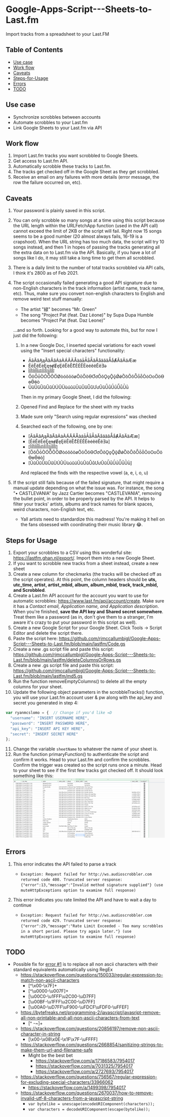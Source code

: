 # Google-Apps-Script---Sheets-to-Last.fm
Import tracks from a spreadsheet to your Last.FM

## Table of Contents
- [Use case](#Use-case)
- [Work flow](#Work-flow)
- [Caveats](#Caveats)
- [Steps-for-Usage](#Steps-for-Usage)
- [Errors](#Errors)
- [TODO](#TODO)

## Use case

* Synchronize scrobbles between accounts
* Automate scrobbles to your Last.fm
* Link Google Sheets to your Last.fm via API

## Work flow
1. Import Last.fm tracks you want scrobbled to Google Sheets.
2. Get access to Last.fm API.
3. Automatically scrobble these tracks to Last.fm.
4. The tracks get checked off in the Google Sheet as they get scrobbled.
5. Receive an email on any failures with more details (error message, the row the failure occurred on, etc).

## Caveats

1. Your password is plainly saved in this script.
2. You can only scrobble so many songs at a time using this script because the URL length within the URLFetchApp function (used in the API call) cannot exceed the limit of 2KB or the script will fail. Right now 15 songs seems to be a good number (20 almost always fails, 16-19 is a crapshoot). When the URL string has too much data, the script will try 10 songs instead, and then 1 in hopes of passing the tracks generating all the extra data on to Last.fm via the API. Basically, if you have a lot of songs like I do, it may still take a long time to get them all scrobbled.
3. There is a daily limit to the number of total tracks scrobbled via API calls, I think it's 2800 as of Feb 2021.
4. The script occasionally failed generating a good API signature due to non-English characters in the track information (artist name, track name, etc). Thus, make sure you convert non-english characters to English and remove weird text stuff manually:
   * The artist "緑" becomes "Mr. Green"
   * The song "Project Pat (feat. Daz Léone)" by Supa Dupa Humble becomes "Project Pat (feat. Daz Leone)"
   
    ...and so forth. Looking for a good way to automate this, but for now I just did the following:
  
   1. In a new Google Doc, I inserted special variations for each vowel using the "Insert special characters" functionality:

      * ĀāĂăĄąȀȁȂȃȦȧÀÁÃÄÅàáǡǠǟǞǎǍåäãâǺǻȺӐӑӒӓӔӕ
      * ĒēĔĕĖėĘęɘɇɆȩȨȇȆȅȄƐͤÈÉÊËèéêëĚěƎǝ
      * ĨĩȈȉÌÍÎÏìíîïĪīĬĭĮįǏǐȊȋ
      * ŐőȰȱÒÓÔÕÖØòóôõöøŌōŎŏƟƠơǑǒǪǫǬǭǾǿȌȍȎȏȪȫȭȮȯОоӦӧӨөӪӫò
      * ŨũŰűȔȕȖȗÙÚÛÜùúûüŪūŬŭŮůƯưǓǔǕǖǗǘǙǚǛǜ

      Then in my primary Google Sheet, I did the following:

   1. Opened Find and Replace for the sheet with my tracks
   2. Made sure only "Search using regular expressions" was checked
   3. Searched each of the following, one by one:

       * [ĀāĂăĄąȀȁȂȃȦȧÀÁÃÄÅàáǡǠǟǞǎǍåäãâǺǻȺӐӑӒӓӔӕ]
       * [ĒēĔĕĖėĘęɘɇɆȩȨȇȆȅȄƐͤÈÉÊËèéêëĚěƎǝ]
       * [ĨĩȈȉÌÍÎÏìíîïĪīĬĭĮįǏǐȊȋ]
       * [ŐőȰȱÒÓÔÕÖØòóôõöøŌōŎŏƟƠơǑǒǪǫǬǭǾǿȌȍȎȏȪȫȭȮȯОоӦӧӨөӪӫò]
       * [ŨũŰűȔȕȖȗÙÚÛÜùúûüŪūŬŭŮůƯưǓǔǕǖǗǘǙǚǛǜ]

        And replaced the finds with the respective vowel (a, e, i, o, u)

4. If the script still fails because of the failed signature, that might require a manual update depending on what the issue was. For instance, the song "• CASTLEVANIA" by Jazz Cartier becomes "CASTLEVANIA", removing the bullet point, in order to be properly parsed by the API. It helps to filter your tracks' artists, albums and track names for blank spaces, weird characters, non-English text, etc. 

      * Yall artists need to standardize this madness! You're making it hell on the fans obsessed with coordinating their music library 😂.

## Steps for Usage
1. Export your scrobbles to a CSV using this wonderful site: https://lastfm.ghan.nl/export/. Import them into a new Google Sheet.
2. If you want to scrobble new tracks from a sheet instead, create a new sheet 
3. Create a new column for checkmarks (the tracks will be checked off as the script operates). At this point, the column headers should be **uts, utc_time, artist, artist_mbid, album, album_mbid, track, track_mbid, and Scrobbled**.
4. Create a Last.fm API account for the account you want to use for automatic scrobbles: https://www.last.fm/api/account/create. Make sure it has a _Contact email, Application name, and Application description_. When you're finished, **save the API key and Shared secret somewhere**. Treat them like a password (as in, don't give them to a stranger, I'm aware it's crazy to put your password in this script as well). 
5. Create a new Google Script for your Google Sheet. Click Tools -> Script Editor and delete the script there. 
6. Paste the script here: https://github.com/rjmccallumbigl/Google-Apps-Script---Sheets-to-Last.fm/blob/main/lastfm/Code.gs
7. Create a new .gs script file and paste this script: https://github.com/rjmccallumbigl/Google-Apps-Script---Sheets-to-Last.fm/blob/main/lastfm/deleteColumnsOrRows.gs
8. Create a new .gs script file and paste this script: https://github.com/rjmccallumbigl/Google-Apps-Script---Sheets-to-Last.fm/blob/main/lastfm/md5.gs
9. Run the function removeEmptyColumns() to delete all the empty columns for your sheet.
10. Update the following object parameters in the scrobbleTracks() function, you will use your Last.fm account user & pw along with the api_key and secret you generated in step 4:
  ```javascript
  var ryanmcslomo = {  // Change if you'd like =D
    "username": "INSERT USERNAME HERE",
    "password": "INSERT PASSWORD HERE",
    "api_key": "INSERT API KEY HERE",
    "secret": "INSERT SECRET HERE"
  };
  ```
11. Change the variable `sheetName` to whatever the name of your sheet is. 
12. Run the function primaryFunction() to authenticate the script and confirm it works. Head to your Last.fm and confirm the scrobbles. Confirm the trigger was created so the script runs once a minute. Head to your sheet to see if the first few tracks got checked off. It should look something like this: 
![screenshot of my sheet](https://raw.githubusercontent.com/rjmccallumbigl/Google-Apps-Script---Sheets-to-Last.fm/main/screenshot.png)

## Errors

1. This error indicates the API failed to parse a track
    * `Exception: Request failed for http://ws.audioscrobbler.com returned code 400. Truncated server response: {"error":13,"message":"Invalid method signature supplied"} (use muteHttpExceptions option to examine full response)`

2. This error indicates you rate limited the API and have to wait a day to continue
      * `Exception: Request failed for http://ws.audioscrobbler.com returned code 429. Truncated server response: {"error":29,"message":"Rate Limit Exceeded - Too many scrobbles in a short period. Please try again later."} (use muteHttpExceptions option to examine full response)`

## TODO

  * Possible fix for [error #1](#Errors) is to replace all non ascii characters with their standard equivalents automatically using RegEx
    - https://stackoverflow.com/questions/150033/regular-expression-to-match-non-ascii-characters
      - [^\x00-\x7F]+
      - [^\u0000-\u007F]+
      - [\u00C0-\u1FFF\u2C00-\uD7FF]
      - [\u00BF-\u1FFF\u2C00-\uD7FF]
      - [\u00A0-\uD7FF\uF900-\uFDCF\uFDF0-\uFFEF]
    - https://bytefreaks.net/programming-2/javascript/javasript-remove-all-non-printable-and-all-non-ascii-characters-from-text
      - [^ -~]+
    - https://stackoverflow.com/questions/20856197/remove-non-ascii-character-in-string
      - [\x00-\x08\x0E-\x1F\x7F-\uFFFF]
    - https://stackoverflow.com/questions/2668854/sanitizing-strings-to-make-them-url-and-filename-safe
      - Might be the best bet
        - https://stackoverflow.com/a/17186583/7954017
        - https://stackoverflow.com/a/7031325/7954017
        - https://stackoverflow.com/a/2727693/7954017
    - https://stackoverflow.com/questions/756567/regular-expression-for-excluding-special-characters/33966062
      - https://stackoverflow.com/a/1499398/7954017
    - https://stackoverflow.com/questions/2670037/how-to-remove-invalid-utf-8-characters-from-a-javascript-string
      - `var bytelike = unescape(encodeURIComponent(characters));`
      - `var characters = decodeURIComponent(escape(bytelike));`
